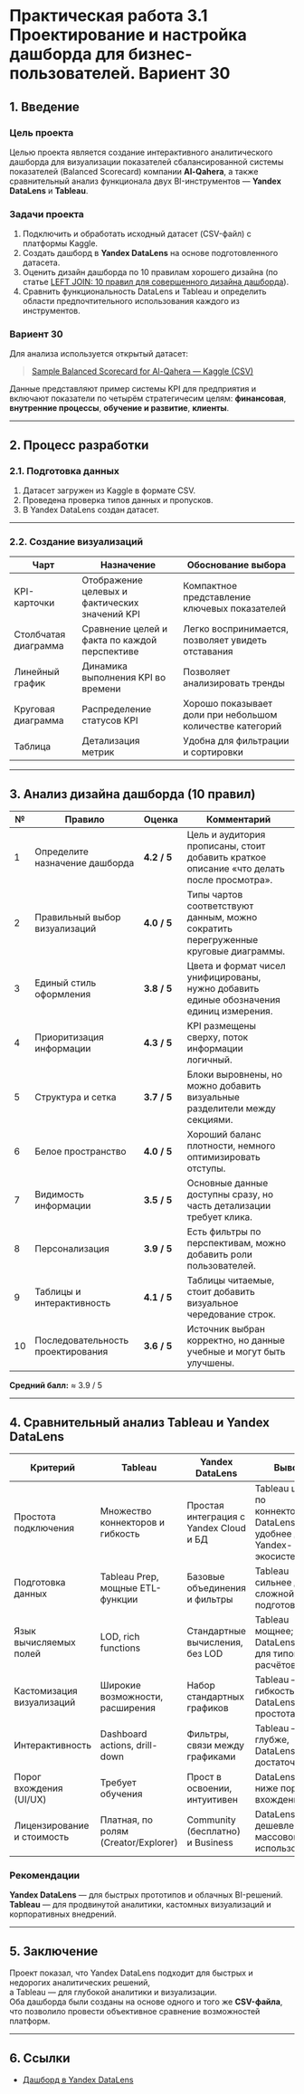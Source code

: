 
# Практическая работа 3.1 Проектирование и настройка дашборда для бизнес-пользователей. Вариент 30

## 1. Введение

### Цель проекта
Целью проекта является создание интерактивного аналитического дашборда для визуализации показателей сбалансированной системы показателей (Balanced Scorecard) компании **Al-Qahera**, а также сравнительный анализ функционала двух BI-инструментов — **Yandex DataLens** и **Tableau**.

### Задачи проекта
1. Подключить и обработать исходный датасет (CSV-файл) с платформы Kaggle.  
2. Создать дашборд в **Yandex DataLens** на основе подготовленного датасета.   
3. Оценить дизайн дашборда по 10 правилам хорошего дизайна (по статье [LEFT JOIN: 10 правил для совершенного дизайна дашборда](https://leftjoin.ru/blog/dataviz/10-rules-for-better-dashboard-design/)).  
4. Сравнить функциональность DataLens и Tableau и определить области предпочтительного использования каждого из инструментов.

### Вариент 30
Для анализа используется открытый датасет:
> [Sample Balanced Scorecard for Al-Qahera — Kaggle (CSV)](https://www.kaggle.com/datasets/taruneshburman/sample-balanced-scorecard-for-al-qahera)

Данные представляют пример системы KPI для предприятия и включают показатели по четырём стратегичесим целям: **финансовая**, **внутренние процессы**, **обучение и развитие**, **клиенты**.

---

## 2. Процесс разработки

### 2.1. Подготовка данных
1. Датасет загружен из Kaggle в формате CSV.  
2. Проведена проверка типов данных и пропусков.  
3. В Yandex DataLens создан датасет.

---

### 2.2. Создание визуализаций

| Чарт | Назначение | Обоснование выбора |
|------|-------------|--------------------|
| KPI-карточки | Отображение целевых и фактических значений KPI | Компактное представление ключевых показателей |
| Столбчатая диаграмма | Сравнение целей и факта по каждой перспективе | Легко воспринимается, позволяет увидеть отставания |
| Линейный график | Динамика выполнения KPI во времени | Позволяет анализировать тренды |
| Круговая диаграмма | Распределение статусов KPI | Хорошо показывает доли при небольшом количестве категорий |
| Таблица | Детализация метрик | Удобна для фильтрации и сортировки |

---

## 3. Анализ дизайна дашборда (10 правил)

| № | Правило | Оценка | Комментарий |
|----|----------|----------|--------------|
| 1 | Определите назначение дашборда | **4.2 / 5** | Цель и аудитория прописаны, стоит добавить краткое описание «что делать после просмотра». |
| 2 | Правильный выбор визуализаций | **4.0 / 5** | Типы чартов соответствуют данным, можно сократить перегруженные круговые диаграммы. |
| 3 | Единый стиль оформления | **3.8 / 5** | Цвета и формат чисел унифицированы, нужно добавить единые обозначения единиц измерения. |
| 4 | Приоритизация информации | **4.3 / 5** | KPI размещены сверху, поток информации логичный. |
| 5 | Структура и сетка | **3.7 / 5** | Блоки выровнены, но можно добавить визуальные разделители между секциями. |
| 6 | Белое пространство | **4.0 / 5** | Хороший баланс плотности, немного оптимизировать отступы. |
| 7 | Видимость информации | **3.5 / 5** | Основные данные доступны сразу, но часть детализации требует клика. |
| 8 | Персонализация | **3.9 / 5** | Есть фильтры по перспективам, можно добавить роли пользователей. |
| 9 | Таблицы и интерактивность | **4.1 / 5** | Таблицы читаемые, стоит добавить визуальное чередование строк. |
| 10 | Последовательность проектирования | **3.6 / 5** | Источник выбран корректно, но данные учебные и могут быть улучшены. |

**Средний балл:** ≈ 3.9 / 5

---

## 4. Сравнительный анализ Tableau и Yandex DataLens

| Критерий | Tableau | Yandex DataLens | Вывод |
|-----------|----------|------------------|--------|
| Простота подключения | Множество коннекторов и гибкость | Простая интеграция с Yandex Cloud и БД | Tableau шире по коннекторам; DataLens удобнее для Yandex-экосистемы |
| Подготовка данных | Tableau Prep, мощные ETL-функции | Базовые объединения и фильтры | Tableau сильнее для сложной подготовки |
| Язык вычисляемых полей | LOD, rich functions | Стандартные вычисления, без LOD | Tableau мощнее; DataLens — для типовых расчётов |
| Кастомизация визуализаций | Широкие возможности, расширения | Набор стандартных графиков | Tableau — гибкость, DataLens — простота |
| Интерактивность | Dashboard actions, drill-down | Фильтры, связи между графиками | Tableau — глубже, DataLens — достаточно |
| Порог вхождения (UI/UX) | Требует обучения | Прост в освоении, интуитивен | DataLens — ниже порог вхождения |
| Лицензирование и стоимость | Платная, по ролям (Creator/Explorer) | Community (бесплатно) и Business | DataLens дешевле при массовом использовании |

### Рекомендации
**Yandex DataLens** — для быстрых прототипов и облачных BI-решений.  
**Tableau** — для продвинутой аналитики, кастомных визуализаций и корпоративных внедрений.

---

## 5. Заключение
Проект показал, что Yandex DataLens подходит для быстрых и недорогих аналитических решений,  
а Tableau — для глубокой аналитики и визуализации.  
Оба дашборда были созданы на основе одного и того же **CSV-файла**,  
что позволило провести объективное сравнение возможностей платформ.

---

## 6. Ссылки

- [Дашборд в Yandex DataLens](https://datalens.yandex/x7d5m4v9w2roi)  

